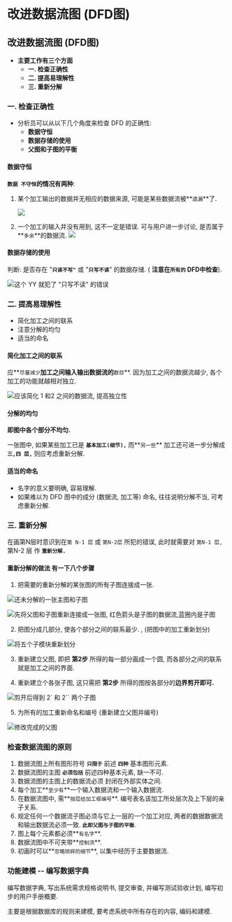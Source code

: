 # 改进数据流图 \(DFD图\)

## 改进数据流图 \(DFD图\)

* **主要工作有三个方面**
  * **一. 检查正确性**
  * **二. 提高易理解性**
  * **三. 重新分解**

### 一. 检查正确性

* 分析员可以从以下几个角度来检查 DFD 的正确性:
  * **数据守恒**
  * **数据存储的使用**
  * **父图和子图的平衡**

#### 数据守恒

**`数据 不守恒`**的情况有**两种**:

1. 某个加工输出的数据并无相应的数据来源,  可能是某些数据流被**`遗漏`**了.  

   ![](../.gitbook/assets/3sa6-0io-nrpg9v-ynu-l.png)

2.  一个加工的输入并没有用到,  这不一定是错误.  可与用户进一步讨论, 是否属于 **`多余`**的数据流. ![](../.gitbook/assets/c-susdo8-udh_jh9-h18pjm4.png) 

#### 数据存储的使用

判断:  是否存在 "**`只读不写"`** 或  "**`只写不读`**" 的数据存储.  \( **注意在`所有的` DFD中检查**\).

![&#x8FD9;&#x4E2A; YY &#x5C31;&#x72AF;&#x4E86; &quot;&#x53EA;&#x5199;&#x4E0D;&#x8BFB;&quot; &#x7684;&#x9519;&#x8BEF;](../.gitbook/assets/image%20%2853%29.png)

### 二. 提高易理解性

* 简化加工之间的联系
* 注意分解的均匀
* 适当的命名

#### 简化加工之间的联系

应**`尽量减少`**加工之间输入输出数据流的**`数目`**. 因为加工之间的数据流越少, 各个加工的功能就越相对独立. 

![&#x5E94;&#x8BE5;&#x7B80;&#x5316; 1 &#x548C;2 &#x4E4B;&#x95F4;&#x7684;&#x6570;&#x636E;&#x6D41;, &#x63D0;&#x9AD8;&#x72EC;&#x7ACB;&#x6027;](../.gitbook/assets/image%20%2854%29.png)

#### 分解的均匀

**即图中各个部分不均匀.**

一张图中, 如果某些加工已是 **`基本加工(细节),`**  而**`另一些`** 加工还可进一步分解成 **`三,四 层,`** 则应考虑重新分解.

#### 适当的命名

* 名字的意义要明确, 容易理解.
* 如果难以为 DFD 图中的成分 \(数据流, 加工等\) 命名, 往往说明分解不当, 可考虑重新分解.

### 三. 重新分解

在画第N层时意识到在`第 N-1 层` 或 `第N-2层` 所犯的错误,  此时就需要对 `第N-1 层,` 第N-2 层 作 **`重新分解.`**

#### 重新分解的做法  有一下八个步骤

1. 把需要的重新分解的某张图的所有子图连接成一张.

![&#x8FD8;&#x672A;&#x5206;&#x89E3;&#x7684;&#x4E00;&#x5F20;&#x4E3B;&#x56FE;&#x548C;&#x5B50;&#x56FE;](../.gitbook/assets/image%20%2839%29.png)

![&#x5148;&#x5C06;&#x7236;&#x56FE;&#x548C;&#x5B50;&#x56FE;&#x91CD;&#x65B0;&#x8FDE;&#x63A5;&#x6210;&#x4E00;&#x5F20;&#x56FE;, &#x7EA2;&#x8272;&#x7BAD;&#x5934;&#x662F;&#x5B50;&#x56FE;&#x7684;&#x6570;&#x636E;&#x6D41;,&#x84DD;&#x5708;&#x5185;&#x662F;&#x5B50;&#x56FE;](../.gitbook/assets/image%20%287%29.png)

2. 把图分成几部分,  使各个部分之间的联系最少.   , \(把图中的加工重新划分\)

![&#x5C06;&#x4E94;&#x4E2A;&#x5B50;&#x6A21;&#x5757;&#x91CD;&#x65B0;&#x5212;&#x5206;](../.gitbook/assets/image%20%2816%29.png)

3. 重新建立父图, 即把 **第2步** 所得的每一部分画成一个圆, 而各部分之间的联系就是加工之间的界面.

4. 重新建立个各张子图,  这只需把 **第2步** 所得的图按各部分的**边界剪开即可.**

![&#x526A;&#x5F00;&#x540E;&#x5F97;&#x5230; 2\` &#x548C; 2\`\` &#x4E24;&#x4E2A;&#x5B50;&#x56FE;](../.gitbook/assets/image%20%2879%29.png)

5. 为所有的加工重新命名和编号     \(重新建立父图并编号\)

![&#x4FEE;&#x6539;&#x5B8C;&#x6210;&#x7684;&#x7236;&#x56FE;](../.gitbook/assets/image%20%2877%29.png)

### 检查数据流图的原则

1. 数据流图上所有图形符号 **`只限于`** 前述 **`四种`** 基本图形元素.
2. 数据流图的主图 **`必须包括`** 前述四种基本元素, 缺一不可.
3. 数据流图的主图上的数据流必须 封闭在外部实体之间.
4. 每个加工**`至少有`**一个输入数据流和一个输入数据流.
5. 在数据流图中, 需**`按层给加工框编号`**. 编号表名该加工所处层次及上下层的亲子关系.
6. 规定任何一个数据流子图必须与它上一层的一个加工对应,  两者的数据数据流和输出数据流必须一致. **`此即父图与子图的平衡`**.
7. 图上每个元素都必须**`有名字`**.
8. 数据流图中不可夹带**`控制流`**.
9. 初画时可以**`忽略琐碎的细节`**, 以集中经历于主要数据流.

### 功能建模 -- 编写数据字典

编写数据字典, 写出系统需求规格说明书, 提交审查, 并编写测试验收计划, 编写初步的用户手册概要.

主要是根据数据库的规则来建模, 要考虑系统中所有存在的内容, 编码和建模.



